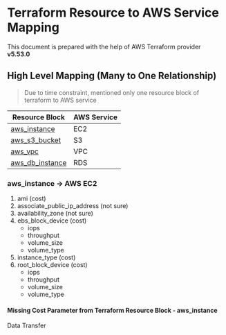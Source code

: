 # Terraform Resource to AWS Service Mapping

This document is prepared with the help of AWS Terraform provider **v5.53.0**

## High Level Mapping (Many to One Relationship)
 
> Due to time constraint, mentioned only one resource block of terraform to AWS service 

| Resource Block | AWS Service|
|----------------|------------|
|[aws_instance](https://registry.terraform.io/providers/hashicorp/aws/latest/docs/resources/instance)  |EC2|
|[aws_s3_bucket](https://registry.terraform.io/providers/hashicorp/aws/latest/docs/resources/s3_bucket) | S3|
|[aws_vpc](https://registry.terraform.io/providers/hashicorp/aws/latest/docs/resources/vpc) | VPC|
| [aws_db_instance](https://registry.terraform.io/providers/hashicorp/aws/latest/docs/resources/db_instance) | RDS |

### aws_instance -> AWS EC2

 1. ami (cost)
 2. associate_public_ip_address (not sure)
 3. availability_zone (not sure)
 4. ebs_block_device (cost)
    - iops
    - throughput
    - volume_size
    - volume_type
 5. instance_type (cost)
 6. root_block_device (cost)
    - iops
    - throughput
    - volume_size
    - volume_type

#### Missing Cost Parameter from Terraform Resource Block - aws_instance

   Data Transfer

